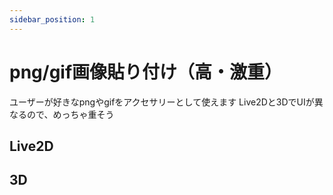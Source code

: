 ```yaml
---
sidebar_position: 1
---
```

# png/gif画像貼り付け（高・激重）

ユーザーが好きなpngやgifをアクセサリーとして使えます
Live2Dと3DでUIが異なるので、めっちゃ重そう

## Live2D

## 3D